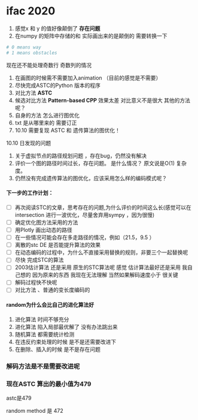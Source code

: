 # ifac 2020



1. 感觉x 和 y 的值好像颠倒了 **存在问题**
2. 在numpy 的矩阵中存储的和 实际画出来的是颠倒的 需要转换一下

```python
# 0 means way
# 1 means obstacles
```

现在还不能处理奇数行 奇数列的情况



1. 在画图的时候需不需要加入animation （目前的感觉是不需要）
2. 尽快完成ASTC的Python 版本的程序
3. 对比方法 **ASTC**  
4. 候选对比方法 **Pattern-based CPP** 效果太差 对比意义不是很大 其他的方法呢？ 
5. 自身的方法 怎么进行图优化
6. txt  是从哪里来的 需要订正
7. 10.10 需要复现 ASTC 和 遗传算法的图优化！



10.10 日发现的问题

1. 关于虚拟节点的路径规划问题 ，存在bug，仍然没有解决
2. 评价一个图的路径时间过长，存在问题。 是什么情况？ 原文说是O(1) 复杂度。
3.  仍然没有完成遗传算法的图优化，应该采用怎么样的编码模式呢？



#### 下一步的工作计划：

- [ ] 再次阅读STC的文章，思考存在的问题,为什么评价的时间这么长(感觉可以在intersection 进行一波优化，尽量舍弃用sympy ，因为很慢)
- [ ] 确定优化图方法采用的方法
- [ ] 用Plotly 画出动态的路径
- [ ] 在一些情况可能会存在多走路径的情况，例如（21.5，9.5 ）
- [ ] 离散的stc DE 是否能提升算法的效果
- [ ] 在动态编码的过程中，为什么不直接采用替换的规则，非要三个一起替换呢
- [ ] 尽快 完成STC的算法
- [ ] 2003估计算法 还是采用 原生的STC算法呢 感觉 估计算法最好还是采用 我自己想的 因为原来的东西 我现在无法理解 当然如果解码速度小于 很关键 
- [ ] 解码过程快不快呢
- [ ] 对比方法 、普通的变长度编码的

#### random为什么会比自己的进化算法好

1. 进化算法 时间不够充分
2. 进化算法 陷入局部最优解了 没有办法跳出来
3. 随机算法  都需要统计检测 
4. 在违反约束处理的时候  是不是还需要改进下
5. 在删除、插入的时候 是不是存在问题



### 解码方法是不是需要改进呢





### 现在ASTC 算出的最小值为479

astc是479

random method  是 472





